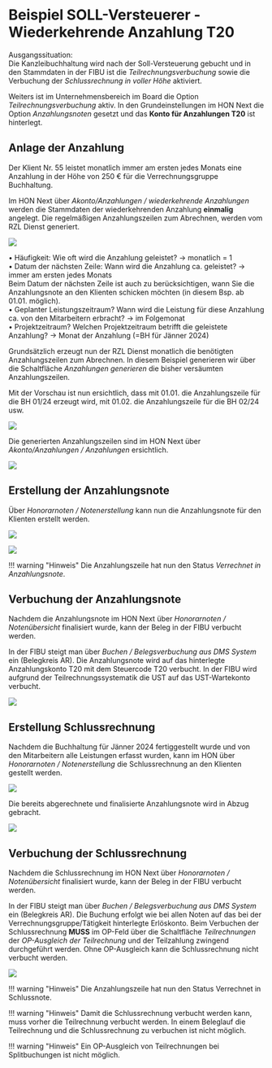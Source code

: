 #	Beispiel SOLL-Versteuerer - Wiederkehrende Anzahlung T20

Ausgangssituation:   
Die Kanzleibuchhaltung wird nach der Soll-Versteuerung gebucht und in den Stammdaten in der FIBU ist die *Teilrechnungsverbuchung* sowie die Verbuchung der *Schlussrechnung in voller Höhe* aktiviert.

Weiters ist im Unternehmensbereich im Board die Option *Teilrechnungsverbuchung* aktiv. In den Grundeinstellungen im HON Next die Option *Anzahlungsnoten* gesetzt und das **Konto für Anzahlungen T20** ist hinterlegt.

##	Anlage der Anzahlung

Der Klient Nr. 55 leistet monatlich immer am ersten jedes Monats eine Anzahlung in der Höhe von 250 € für die Verrechnungsgruppe Buchhaltung.

Im HON Next über *Akonto/Anzahlungen / wiederkehrende Anzahlungen* werden die Stammdaten der wiederkehrenden Anzahlung **einmalig** angelegt. Die regelmäßigen Anzahlungszeilen zum Abrechnen, werden vom RZL Dienst generiert.

![](<img/image12.png>)
 
•	Häufigkeit: Wie oft wird die Anzahlung geleistet? -> monatlich = 1   
•	Datum der nächsten Zeile: Wann wird die Anzahlung ca. geleistet? -> immer am ersten jedes Monats   
Beim Datum der nächsten Zeile ist auch zu berücksichtigen, wann Sie die Anzahlungsnote an den Klienten schicken möchten (in diesem Bsp. ab 01.01. möglich).   
•	Geplanter Leistungszeitraum? Wann wird die Leistung für diese Anzahlung ca. von den Mitarbeitern erbracht? -> im Folgemonat   
•	Projektzeitraum? Welchen Projektzeitraum betrifft die geleistete Anzahlung? -> Monat der Anzahlung (=BH für Jänner 2024)   

Grundsätzlich erzeugt nun der RZL Dienst monatlich die benötigten Anzahlungszeilen zum Abrechnen. In diesem Beispiel generieren wir über die Schaltfläche *Anzahlungen generieren* die bisher versäumten Anzahlungszeilen.

Mit der Vorschau ist nun ersichtlich, dass mit 01.01. die Anzahlungszeile für die BH 01/24 erzeugt wird, mit 01.02. die Anzahlungszeile für die BH 02/24 usw. 

![](<img/image13.png>)
 
Die generierten Anzahlungszeilen sind im HON Next über *Akonto/Anzahlungen / Anzahlungen* ersichtlich.

![](<img/image14.png>)
 
##	Erstellung der Anzahlungsnote
Über *Honorarnoten / Notenerstellung* kann nun die Anzahlungsnote für den Klienten erstellt werden.

![](<img/image15.png>)
 
![](<img/image16.png>)
 

!!! warning "Hinweis"
    Die Anzahlungszeile hat nun den Status *Verrechnet in Anzahlungsnote*.

##	Verbuchung der Anzahlungsnote

Nachdem die Anzahlungsnote im HON Next über *Honorarnoten / Notenübersicht* finalisiert wurde, kann der Beleg in der FIBU verbucht werden.

In der FIBU steigt man über *Buchen / Belegsverbuchung aus DMS System* ein (Belegkreis AR). Die Anzahlungsnote wird auf das hinterlegte Anzahlungskonto T20 mit dem Steuercode T20 verbucht. In der FIBU wird aufgrund der Teilrechnungssystematik die UST auf das UST-Wartekonto verbucht.

![](<img/image17.png>)
 
##	Erstellung Schlussrechnung
Nachdem die Buchhaltung für Jänner 2024 fertiggestellt wurde und von den Mitarbeitern alle Leistungen erfasst wurden, kann im HON über *Honorarnoten / Notenerstellung* die Schlussrechnung an den Klienten gestellt werden.

![](<img/image18.png>)
 
Die bereits abgerechnete und finalisierte Anzahlungsnote wird in Abzug gebracht.

![](<img/image19.png>)
 
##	Verbuchung der Schlussrechnung
Nachdem die Schlussrechnung im HON Next über *Honorarnoten / Notenübersicht* finalisiert wurde, kann der Beleg in der FIBU verbucht werden.

In der FIBU steigt man über *Buchen / Belegsverbuchung aus DMS System* ein (Belegkreis AR). Die Buchung erfolgt wie bei allen Noten auf das bei der Verrechnungsgruppe/Tätigkeit hinterlegte Erlöskonto. Beim Verbuchen der Schlussrechnung **MUSS** im OP-Feld über die Schaltfläche *Teilrechnungen* der *OP-Ausgleich der Teilrechnung* und der Teilzahlung zwingend durchgeführt werden. Ohne OP-Ausgleich kann die Schlussrechnung nicht verbucht werden.

![](<img/image20.png>)

!!! warning "Hinweis"
    Die Anzahlungszeile hat nun den Status Verrechnet in Schlussnote.

!!! warning "Hinweis"
    Damit die Schlussrechnung verbucht werden kann, muss vorher die Teilrechnung verbucht werden. In einem Beleglauf die Teilrechnung und die Schlussrechnung zu verbuchen ist nicht möglich.

!!! warning "Hinweis"
    Ein OP-Ausgleich von Teilrechnungen bei Splitbuchungen ist nicht möglich.
